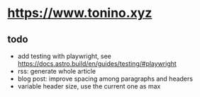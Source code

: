 # <https://www.tonino.xyz>

## todo

- add testing with playwright, see https://docs.astro.build/en/guides/testing/#playwright
- rss: generate whole article
- blog post: improve spacing among paragraphs and headers
- variable header size, use the current one as max
